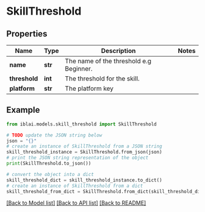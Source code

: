 # SkillThreshold


## Properties

Name | Type | Description | Notes
------------ | ------------- | ------------- | -------------
**name** | **str** | The name of the threshold e.g Beginner. | 
**threshold** | **int** | The threshold for the skill. | 
**platform** | **str** | The platform key | 

## Example

```python
from iblai.models.skill_threshold import SkillThreshold

# TODO update the JSON string below
json = "{}"
# create an instance of SkillThreshold from a JSON string
skill_threshold_instance = SkillThreshold.from_json(json)
# print the JSON string representation of the object
print(SkillThreshold.to_json())

# convert the object into a dict
skill_threshold_dict = skill_threshold_instance.to_dict()
# create an instance of SkillThreshold from a dict
skill_threshold_from_dict = SkillThreshold.from_dict(skill_threshold_dict)
```
[[Back to Model list]](../README.md#documentation-for-models) [[Back to API list]](../README.md#documentation-for-api-endpoints) [[Back to README]](../README.md)


